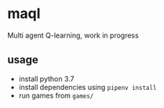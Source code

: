 # maql

Multi agent Q-learning, work in progress


## usage

- install python 3.7
- install dependencies using `pipenv install`
- run games from `games/`
